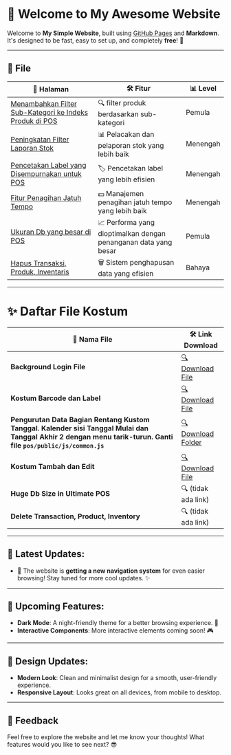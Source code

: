# 🚀 Welcome to My Awesome Website

Welcome to **My Simple Website**, built using [GitHub Pages](https://pages.github.com/) and **Markdown**. It's designed to be fast, easy to set up, and completely **free**! 🚀

---

## 📍 File

| 📑 **Halaman**                                        | 🛠 **Fitur**                              | 📊 **Level**                              |
|---------------------------------------------------|---------------------------------------------|---------------------------------------------|
| [Menambahkan Filter Sub-Kategori ke Indeks Produk di POS](1.md) | 🔍 filter produk berdasarkan sub-kategori        | Pemula |
| [Peningkatan Filter Laporan Stok](2.md)           | 📊 Pelacakan dan pelaporan stok yang lebih baik   | Menengah |
| [Pencetakan Label yang Disempurnakan untuk POS](3.md)  | 🏷️ Pencetakan label yang lebih efisien          | Menengah |
| [Fitur Penagihan Jatuh Tempo](4.md)                   | 💵 Manajemen penagihan jatuh tempo yang lebih baik    | Menengah |
| [Ukuran Db yang besar di POS​](5.md)                   | 📈 Performa yang dioptimalkan dengan penanganan data yang besar    | Pemula |
| [Hapus Transaksi, Produk, Inventaris](6.md)     | 🗑️ Sistem penghapusan data yang efisien          | Bahaya | 

---

# ✨ Daftar File Kostum

| 📑 **Nama File**                                                                                                    | 🛠 **Link Download**                                                                                                                                  |
|---------------------------------------------------------------------------------------------------------------------|-------------------------------------------------------------------------------------------------------------------------------------------------------|
| **Background Login File**                                                                                           | [🔍 Download File](https://drive.google.com/file/d/1LWjHGvmYsvEbsMq-6U64RnvT_qFaFc6w/view?usp=sharing)                                                |
| **Kostum Barcode dan Label**                                                                                        | [🔍 Download File](https://drive.google.com/file/d/1KYcL6IuSWVZDR-figEbOIxSijf6cnlGn/view?usp=sharing)                                                |
| **Pengurutan Data Bagian Rentang Kustom Tanggal. Kalender sisi Tanggal Mulai dan Tanggal Akhir 2 dengan menu tarik-turun. Ganti file `pos/public/js/common.js`** | [🔍 Download Folder](https://drive.google.com/drive/folders/1k-fc5hVEOqwfDb-qdO4Y8h006XR7jA4j?usp=drive_link)                                         |
| **Kostum Tambah dan Edit**                                                                                          | [🔍 Download File](https://drive.google.com/file/d/1VADZpKrLUVslkOiXwwQY4GPC45pqIbn4/view?usp=sharing)                                                |
| **Huge Db Size in Ultimate POS**                                                                                    | 🔍 (tidak ada link)                                                                                                                                   |
| **Delete Transaction, Product, Inventory**                                                                          | 🔍 (tidak ada link)                                                                                                                                   |


---

## 📰 Latest Updates:

- 🚀 The website is **getting a new navigation system** for even easier browsing! Stay tuned for more cool updates. ✨

---

## 🌟 Upcoming Features:
- **Dark Mode**: A night-friendly theme for a better browsing experience. 🌙
- **Interactive Components**: More interactive elements coming soon! 🎮

---

## 🎨 Design Updates:
- **Modern Look**: Clean and minimalist design for a smooth, user-friendly experience.
- **Responsive Layout**: Looks great on all devices, from mobile to desktop.

---

## 💬 Feedback

Feel free to explore the website and let me know your thoughts! What features would you like to see next? 😎
